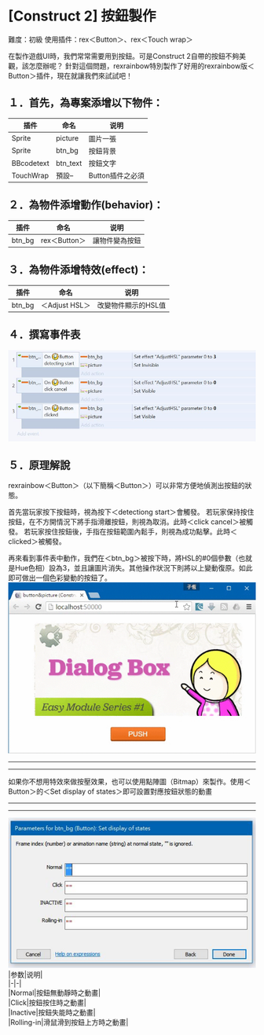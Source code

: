 # [Construct 2] 按鈕製作  
難度：初級 
使用插件：rex＜Button＞、rex＜Touch wrap＞

在製作遊戲UI時，我們常常需要用到按鈕。可是Construct 2自帶的按鈕不夠美觀，該怎麼辦呢？ 
針對這個問題，rexrainbow特別製作了好用的rexrainbow版＜Button＞插件，現在就讓我們來試試吧！

## １．首先，為專案添增以下物件：   
|插件|命名|说明| 
|-|-|-|  
|Sprite|picture|圖片一張|  
|Sprite|btn_bg|按鈕背景|  
|BBcodetext|btn_text|按鈕文字|  
|TouchWrap|預設–|Button插件之必須|  
## ２．為物件添增動作(behavior)：
|插件|命名|说明| 
|-|-|-| 
|btn_bg|rex＜Button＞|讓物件變為按鈕|    
## ３．為物件添增特效(effect)：
|插件|命名|说明| 
|-|-|-|   
|btn_bg|＜Adjust HSL＞|改變物件顯示的HSL值|   
## ４．撰寫事件表  
![时间表](images/20160818103824633.jpg)  
## ５．原理解說 
rexrainbow＜Button＞（以下簡稱＜Button＞）可以非常方便地偵測出按鈕的狀態。


首先當玩家按下按鈕時，視為按下＜detectiong start＞會觸發。
若玩家保持按住按鈕，在不方開情況下將手指滑離按鈕，則視為取消。此時＜click cancel＞被觸發。
若玩家按住按鈕後，手指在按鈕範圍內鬆手，則視為成功點擊。此時＜clicked＞被觸發。


再來看到事件表中動作，我們在＜btn_bg＞被按下時，將HSL的#0個參數（也就是Hue色相）設為3，並且讓圖片消失。其他操作狀況下則將以上變動復原。如此即可做出一個色彩變動的按鈕了。
![ 时间表](images/20160818110252985.gif)   
  
***  
***
如果你不想用特效來做按壓效果，也可以使用點陣圖（Bitmap）來製作。使用＜Button＞的＜Set display of states＞即可設置對應按鈕狀態的動畫   

  ***  
  *** 
![时间表](images/20160818110503519.jpg)  
|参数|说明|  
|-|-|  
|Normal|按鈕無動靜時之動畫|  
|Click|按鈕按住時之動畫|  
|Inactive|按鈕失能時之動畫|  
|Rolling-in|滑鼠滑到按鈕上方時之動畫|




 